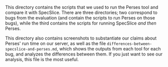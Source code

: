 This directory contains the scripts that we used to run the Perses tool
and compare it with SpecSlice. There are three directories; two correspond
to bugs from the evaluation (and contain the scripts to run Perses on
those bugs), while the third contains the scripts for running SpecSlice
_and then_ Perses.

This directory also contains screenshots to substantiate our claims
about Perses' run time on our server, as well as the file
`differences-between-specslice-and-perses.md`, which shows the
outputs from each tool for each bug, and analyzes the differences
between them. If you just want to see our analysis, this file
is the most useful.